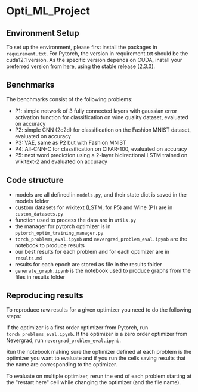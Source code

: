 # Opti_ML_Project
## Environment Setup
To set up the environment, please first install the packages in `requirement.txt`.
For Pytorch, the version in requirement.txt should be the cuda12.1 version.
As the specific version depends on CUDA, install your preferred version from [here](https://pytorch.org/get-started/locally/), using the stable release (2.3.0). 

## Benchmarks
The benchmarks consist of the following problems:
- P1: simple network of 3 fully connected layers with gaussian error activation function for classification on wine quality dataset, evaluated on accuracy
- P2: simple CNN (2c2d) for classification on the Fashion MNIST dataset, evaluated on accuracy
- P3: VAE, same as P2 but with Fashion MNIST
- P4: All-CNN-C for classification on CIFAR-100, evaluated on accuracy
- P5: next word prediction using a 2-layer bidirectional LSTM trained on wikitext-2 and evaluated on accuracy

## Code structure
- models are all defined in `models.py`, and their state dict is saved in the models folder
- custom datasets for wikitext (LSTM, for P5) and Wine (P1) are in `custom_datasets.py`
- function used to process the data are in `utils.py`
- the manager for pytorch optimizer is in `pytorch_optim_training_manager.py`
- `torch_problems_eval.ipynb` and `nevergrad_problem_eval.ipynb` are the notebook to produce results
- our best results for each problem and for each optimizer are in `results.md`
- results for each epoch are stored as file in the results folder
- `generate_graph.ipynb` is the notebook used to produce graphs from the files in results folder

## Reproducing results

To reproduce raw results for a given optimizer you need to do the following steps:

If the optimizer is a first order optimizer from Pytorch, run `torch_problems_eval.ipynb`.
If the optimizer is a zero order optimizer from Nevergrad, run `nevergrad_problem_eval.ipynb`.

Run the notebook making sure the optimizer defined at each problem is the optimizer you want to evaluate
and if you run the cells saving results that the name are corresponding to the optimizer.

To evaluate on multiple optimizer, rerun the end of each problem starting at the "restart here" cell
while changing the optimizer (and the file name).

